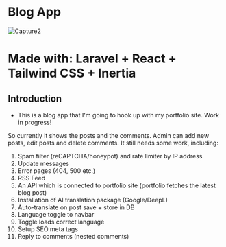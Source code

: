 # Blog App

![Capture2](https://github.com/user-attachments/assets/d7b27022-45c0-47f7-b1b8-70adfe710f4f)

# Made with: Laravel + React + Tailwind CSS + Inertia

## Introduction

- This is a blog app that I'm going to hook up with my portfolio site. Work in progress!

So currently it shows the posts and the comments. Admin can add new posts, edit posts and delete comments.
It still needs some work, including:

1. Spam filter (reCAPTCHA/honeypot) and rate limiter by IP address
2. Update messages
3. Error pages (404, 500 etc.)
4. RSS Feed
5. An API which is connected to portfolio site (portfolio fetches the latest blog post)
6. Installation of AI translation package (Google/DeepL)
7. Auto-translate on post save + store in DB
8. Language toggle to navbar
9. Toggle loads correct language
10. Setup SEO meta tags
11. Reply to comments (nested comments)
